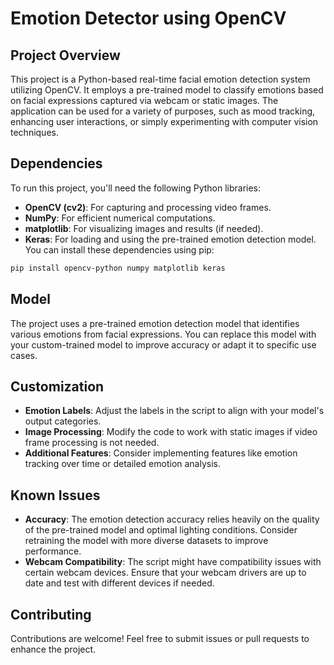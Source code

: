 # Emotion Detector using OpenCV
## Project Overview
This project is a Python-based real-time facial emotion detection system utilizing OpenCV. It employs a pre-trained model to classify emotions based on facial expressions captured via webcam or static images. The application can be used for a variety of purposes, such as mood tracking, enhancing user interactions, or simply experimenting with computer vision techniques.
## Dependencies
To run this project, you'll need the following Python libraries:
- **OpenCV (cv2)**: For capturing and processing video frames.
- **NumPy**: For efficient numerical computations.
- **matplotlib**: For visualizing images and results (if needed).
- **Keras**: For loading and using the pre-trained emotion detection model.
You can install these dependencies using pip:
```bash
pip install opencv-python numpy matplotlib keras
```
## Model
The project uses a pre-trained emotion detection model that identifies various emotions from facial expressions. You can replace this model with your custom-trained model to improve accuracy or adapt it to specific use cases.
## Customization
- **Emotion Labels**: Adjust the labels in the script to align with your model's output categories.
- **Image Processing**: Modify the code to work with static images if video frame processing is not needed.
- **Additional Features**: Consider implementing features like emotion tracking over time or detailed emotion analysis.
## Known Issues
- **Accuracy**: The emotion detection accuracy relies heavily on the quality of the pre-trained model and optimal lighting conditions. Consider retraining the model with more diverse datasets to improve performance.
- **Webcam Compatibility**: The script might have compatibility issues with certain webcam devices. Ensure that your webcam drivers are up to date and test with different devices if needed.
## Contributing
Contributions are welcome! Feel free to submit issues or pull requests to enhance the project.
